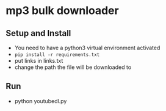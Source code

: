 # mp3 bulk downloader

## Setup and Install
- You need to have a python3 virtual environment activated
- `pip install -r requirements.txt`
- put links in links.txt
- change the path the file will be downloaded to

## Run
- python youtubedl.py
